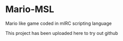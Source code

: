 # Mario-MSL
Mario like game coded in mIRC scripting language

This project has been uploaded here to try out github

